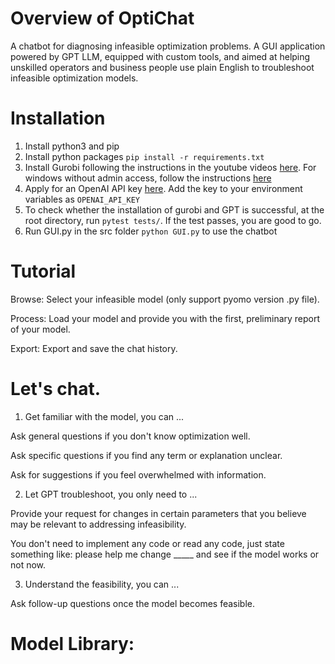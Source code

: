 # Overview of OptiChat
A chatbot for diagnosing infeasible optimization problems. A GUI application powered by GPT LLM, equipped with custom tools, and aimed at helping unskilled operators and business people use plain English to troubleshoot infeasible optimization models.

# Installation
1. Install python3 and pip
2. Install python packages ```pip install -r requirements.txt```
3. Install Gurobi following the instructions in the youtube videos  [here](https://support.gurobi.com/hc/en-us/articles/4534161999889). For windows without admin access, follow the instructions
[here](https://support.gurobi.com/hc/en-us/articles/360060996432-How-do-I-install-Gurobi-on-Windows-without-administrator-credentials-)
4. Apply for an OpenAI API key [here](https://platform.openai.com/). Add the key to your environment variables as ```OPENAI_API_KEY```
5. To check whether the installation of gurobi and GPT is successful, at the root directory, run ```pytest tests/```. If the test passes, you are good to go. 
6. Run GUI.py in the src folder ```python GUI.py``` to use the chatbot

# Tutorial
Browse: Select your infeasible model (only support pyomo version .py file).

Process: Load your model and provide you with the first, preliminary report of your model.

Export: Export and save the chat history.


# Let's chat.
1. Get familiar with the model, you can ...

Ask general questions if you don't know optimization well.

Ask specific questions if you find any term or explanation unclear.

Ask for suggestions if you feel overwhelmed with information.


2. Let GPT troubleshoot, you only need to ...

Provide your request for changes in certain parameters that you believe may be relevant to addressing infeasibility.

You don't need to implement any code or read any code, just state something like: please help me change _____ and see if the model works or not now.


3. Understand the feasibility, you can ...

Ask follow-up questions once the model becomes feasible.

# Model Library:




